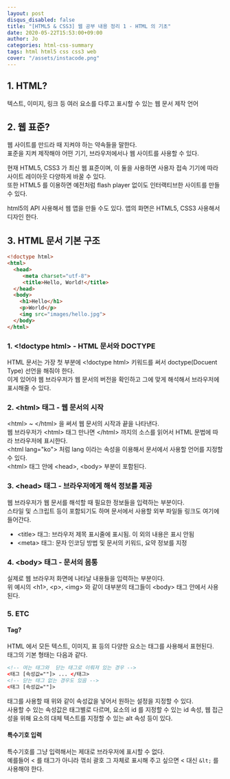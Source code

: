 ```yaml
---
layout: post
disqus_disabled: false
title: "[HTML5 & CSS3] 웹 공부 내용 정리 1 - HTML 의 기초"
date: 2020-05-22T15:53:00+09:00
author: Jo
categories: html-css-summary
tags: html html5 css css3 web
cover: "/assets/instacode.png"
---
```


## 1. HTML?
텍스트, 이미지, 링크 등 여러 요소를 다루고 표시할 수 있는 웹 문서 제작 언어  
  

## 2. 웹 표준?
웹 사이트를 만드라 때 지켜야 하는 약속들을 말한다.  
표준을 지켜 제작해야 어떤 기기, 브라우저에서나 웹 사이트를 사용할 수 있다.  
  
현재 HTML5, CSS3 가 최신 웹 표준이며, 이 둘을 사용하면 사용자 접속 기기에 따라 사이트 레이아웃 다양하게 바꿀 수 있다.  
또한 HTML5 를 이용하면 예전처럼 flash player 없이도 인터랙티브한 사이트를 만들 수 있다.  

html5의 API 사용해서 웹 앱을 만들 수도 있다. 앱의 화면은 HTML5, CSS3 사용해서 디자인 한다.  
  
  
  
## 3. HTML 문서 기본 구조
~~~html
<!doctype html>
<html> 
  <head>
     <meta charset="utf-8">
     <title>Hello, World!</title>
  </head>
  <body>
    <h1>Hello</h1>
    <p>World</p>
    <img src="images/hello.jpg">
  </body>
</html>
 ~~~  
   
### 1. \<!doctype html\> - HTML 문서와 DOCTYPE
HTML 문서는 가장 첫 부분에 \<!doctype html\> 키워드를 써서 doctype(Docuent Type) 선언을 해줘야 한다.  
이게 있어야 웹 브라우저가 웹 문서의 버전을 확인하고 그에 맞게 해석해서 브라우저에 표시해줄 수 있다.  
  
  
### 2. \<html\> 태그 - 웹 문서의 시작
\<html\> ~ \</html\> 을 써서 웹 문서의 시작과 끝을 나타낸다.  
웹 브라우저가 \<html\> 태그 만나면 \</html\> 까지의 소스를 읽어서 HTML 문법에 따라 브라우저에 표시한다.  
\<html lang="ko"\> 처럼 lang 이라는 속성을 이용해서 문서에서 사용할 언어를 지정할 수 있다.  
\<html\> 태그 안에 \<head\>, \<body\> 부분이 포함된다.  
  
  
### 3. \<head\> 태그 - 브라우저에게 해석 정보를 제공
웹 브라우저가 웹 문서를 해석할 때 필요한 정보들을 입력하는 부분이다.  
스타일 및 스크립트 등이 포함되기도 하며 문서에서 사용할 외부 파일들 링크도 여기에 들어간다.  
  
* \<title\> 태그: 브라우저 제목 표시줄에 표시됨. 이 외의 내용은 표시 안됨
* \<meta\> 태그: 문자 인코딩 방법 및 문서의 키워드, 요약 정보를 지정
  
  
### 4. \<body\> 태그 - 문서의 몸통
실제로 웹 브라우저 화면에 나타날 내용들을 입력하는 부분이다.  
위 예시의 \<h1\>, \<p\>, \<img\> 와 같이 대부분의 태그들이 \<body\> 태그 안에서 사용된다.  
  
  
### 5. ETC
#### Tag?
HTML 에서 모든 텍스트, 이미지, 표 등의 다양한 요소는 태그를 사용해서 표현된다.  
태그의 기본 형태는 다음과 같다.
~~~html
<!-- 여는 태그와  닫는 태그로 이뤄져 있는 경우 -->
<태그 [속성값=""]> ... </태그>
<!-- 닫는 태그 없는 경우도 있음 -->
<태그 [속성값=""]>
~~~
태그를 사용할 때 위와 같이 속성값을 넣어서 원하는 설정을 지정할 수 있다.  
사용할 수 있는 속성값은 태그별로 다르며, 요소의 id 를 지정할 수 있는 id 속성, 웹 접근성을 위해 요소의 대체 텍스트를 지정할 수 있는 alt 속성 등이 있다.  
  
  
#### 특수기호 입력
특수기호를 그냥 입력해서는 제대로 브라우저에 표시할 수 없다.  
예를들어 < 를 태그가 아니라 꺾쇠 괄호 그 자체로 표시해 주고 싶으면 < 대신 `&lt;` 를 사용해야 한다.  













